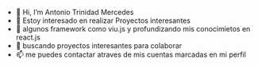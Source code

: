 - 👋 Hi, I’m Antonio Trinidad Mercedes
- 👀 Estoy interesado en realizar Proyectos interesantes
- 🌱 algunos framework como viu.js y profundizando mis conocimietos en react.js
- 💞️ buscando proyectos interesantes para colaborar
- 📫 me puedes contactar atraves de mis cuentas marcadas en mi perfil

<!---
ambioristm/ambioristm is a ✨ special ✨ repository because its `README.md` (this file) appears on your GitHub profile.
You can click the Preview link to take a look at your changes.
--->
